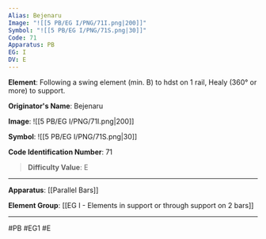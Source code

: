 ```yaml
---
Alias: Bejenaru
Image: "![[5 PB/EG I/PNG/71I.png|200]]"
Symbol: "![[5 PB/EG I/PNG/71S.png|30]]"
Code: 71
Apparatus: PB
EG: I
DV: E
---
```

**Element**: Following a swing element (min. B) to hdst on 1 rail, Healy (360° or more) to support.

**Originator's Name**: Bejenaru

**Image**:
![[5 PB/EG I/PNG/71I.png|200]]

**Symbol**:
![[5 PB/EG I/PNG/71S.png|30]]

**Code Identification Number**: 71

>**Difficulty Value**: E

___
**Apparatus**: [[Parallel Bars]]

**Element Group**: [[EG I - Elements in support or through support on 2 bars]]
___
#PB #EG1 #E
